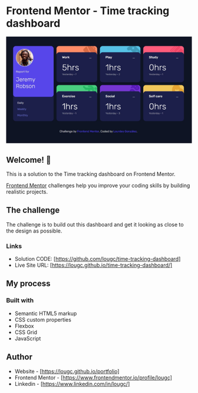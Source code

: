 # Frontend Mentor - Time tracking dashboard

![Design preview for the Time tracking dashboard coding challenge](./design/dashboard.jpeg)

## Welcome! 👋

This is a solution to the Time tracking dashboard on Frontend Mentor.

[Frontend Mentor](https://www.frontendmentor.io) challenges help you improve your coding skills by building realistic projects.


## The challenge

The challenge is to build out this dashboard and get it looking as close to the design as possible.

### Links

- Solution CODE: [https://github.com/lougc/time-tracking-dashboard]
- Live Site URL: [https://lougc.github.io/time-tracking-dashboard/]

## My process

### Built with

- Semantic HTML5 markup
- CSS custom properties
- Flexbox
- CSS Grid
- JavaScript

## Author

- Website - [https://lougc.github.io/portfolio]
- Frontend Mentor - [https://www.frontendmentor.io/profile/lougc]
- Linkedin - [https://www.linkedin.com/in/lougc/]


